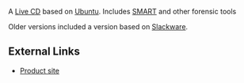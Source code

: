 A [Live CD](Live_CD "wikilink") based on [Ubuntu](Ubuntu "wikilink").
Includes [SMART](SMART "wikilink") and other forensic tools

Older versions included a version based on
[Slackware](Slackware "wikilink").

## External Links

- [Product site](http://www.asrdata.com/forensic-software/smart-linux/)